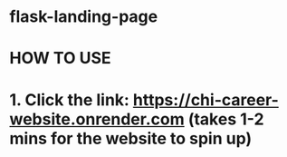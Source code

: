 # flask-landing-page
#
# HOW TO USE
# 1. Click the link: https://chi-career-website.onrender.com (takes 1-2 mins for the website to spin up)
#
